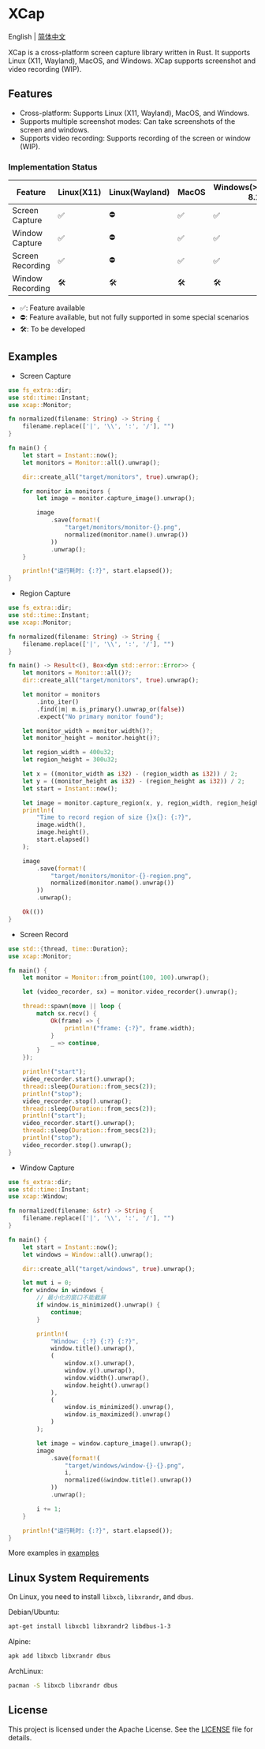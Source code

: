 # XCap

English | [简体中文](README-zh_CN.md)

XCap is a cross-platform screen capture library written in Rust. It supports Linux (X11, Wayland), MacOS, and Windows. XCap supports screenshot and video recording (WIP).

## Features

-   Cross-platform: Supports Linux (X11, Wayland), MacOS, and Windows.
-   Supports multiple screenshot modes: Can take screenshots of the screen and windows.
-   Supports video recording: Supports recording of the screen or window (WIP).

### Implementation Status

| Feature          | Linux(X11) | Linux(Wayland) | MacOS | Windows(>=Windows 8.1) |
| ---------------- | ---------- | -------------- | ----- | ---------------------- |
| Screen Capture   | ✅         | ⛔             | ✅    | ✅                     |
| Window Capture   | ✅         | ⛔             | ✅    | ✅                     |
| Screen Recording | ✅         | ⛔             | ✅    | ✅                     |
| Window Recording | 🛠️         | 🛠️             | 🛠️    | 🛠️                     |

-   ✅: Feature available
-   ⛔: Feature available, but not fully supported in some special scenarios
-   🛠️: To be developed

## Examples

-   Screen Capture

```rust
use fs_extra::dir;
use std::time::Instant;
use xcap::Monitor;

fn normalized(filename: String) -> String {
    filename.replace(['|', '\\', ':', '/'], "")
}

fn main() {
    let start = Instant::now();
    let monitors = Monitor::all().unwrap();

    dir::create_all("target/monitors", true).unwrap();

    for monitor in monitors {
        let image = monitor.capture_image().unwrap();

        image
            .save(format!(
                "target/monitors/monitor-{}.png",
                normalized(monitor.name().unwrap())
            ))
            .unwrap();
    }

    println!("运行耗时: {:?}", start.elapsed());
}

```

-   Region Capture

```rust
use fs_extra::dir;
use std::time::Instant;
use xcap::Monitor;

fn normalized(filename: String) -> String {
    filename.replace(['|', '\\', ':', '/'], "")
}

fn main() -> Result<(), Box<dyn std::error::Error>> {
    let monitors = Monitor::all()?;
    dir::create_all("target/monitors", true).unwrap();

    let monitor = monitors
        .into_iter()
        .find(|m| m.is_primary().unwrap_or(false))
        .expect("No primary monitor found");

    let monitor_width = monitor.width()?;
    let monitor_height = monitor.height()?;

    let region_width = 400u32;
    let region_height = 300u32;

    let x = ((monitor_width as i32) - (region_width as i32)) / 2;
    let y = ((monitor_height as i32) - (region_height as i32)) / 2;
    let start = Instant::now();

    let image = monitor.capture_region(x, y, region_width, region_height)?;
    println!(
        "Time to record region of size {}x{}: {:?}",
        image.width(),
        image.height(),
        start.elapsed()
    );

    image
        .save(format!(
            "target/monitors/monitor-{}-region.png",
            normalized(monitor.name().unwrap())
        ))
        .unwrap();

    Ok(())
}

```

-   Screen Record

```rust
use std::{thread, time::Duration};
use xcap::Monitor;

fn main() {
    let monitor = Monitor::from_point(100, 100).unwrap();

    let (video_recorder, sx) = monitor.video_recorder().unwrap();

    thread::spawn(move || loop {
        match sx.recv() {
            Ok(frame) => {
                println!("frame: {:?}", frame.width);
            }
            _ => continue,
        }
    });

    println!("start");
    video_recorder.start().unwrap();
    thread::sleep(Duration::from_secs(2));
    println!("stop");
    video_recorder.stop().unwrap();
    thread::sleep(Duration::from_secs(2));
    println!("start");
    video_recorder.start().unwrap();
    thread::sleep(Duration::from_secs(2));
    println!("stop");
    video_recorder.stop().unwrap();
}

```

-   Window Capture

```rust
use fs_extra::dir;
use std::time::Instant;
use xcap::Window;

fn normalized(filename: &str) -> String {
    filename.replace(['|', '\\', ':', '/'], "")
}

fn main() {
    let start = Instant::now();
    let windows = Window::all().unwrap();

    dir::create_all("target/windows", true).unwrap();

    let mut i = 0;
    for window in windows {
        // 最小化的窗口不能截屏
        if window.is_minimized().unwrap() {
            continue;
        }

        println!(
            "Window: {:?} {:?} {:?}",
            window.title().unwrap(),
            (
                window.x().unwrap(),
                window.y().unwrap(),
                window.width().unwrap(),
                window.height().unwrap()
            ),
            (
                window.is_minimized().unwrap(),
                window.is_maximized().unwrap()
            )
        );

        let image = window.capture_image().unwrap();
        image
            .save(format!(
                "target/windows/window-{}-{}.png",
                i,
                normalized(&window.title().unwrap())
            ))
            .unwrap();

        i += 1;
    }

    println!("运行耗时: {:?}", start.elapsed());
}

```

More examples in [examples](./examples)

## Linux System Requirements

On Linux, you need to install `libxcb`, `libxrandr`, and `dbus`.

Debian/Ubuntu:

```sh
apt-get install libxcb1 libxrandr2 libdbus-1-3
```

Alpine:

```sh
apk add libxcb libxrandr dbus
```

ArchLinux:

```sh
pacman -S libxcb libxrandr dbus
```

## License

This project is licensed under the Apache License. See the [LICENSE](./LICENSE) file for details.
